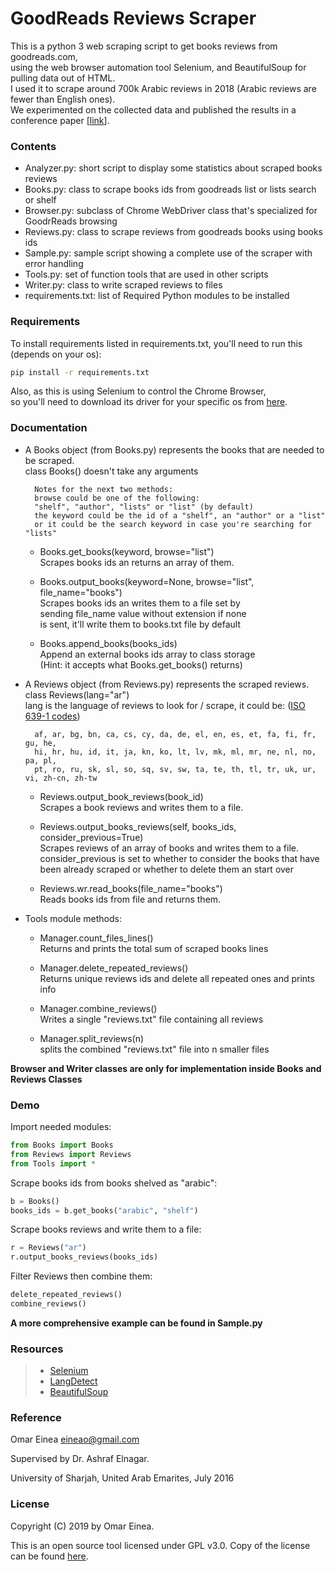 # GoodReads Reviews Scraper

This is a python 3 web scraping script to get books reviews from goodreads.com,<br>
using the web browser automation tool Selenium, and BeautifulSoup for pulling data out of HTML.<br>
I used it to scrape around 700k Arabic reviews in 2018 (Arabic reviews are fewer than English ones).<br>
We experimented on the collected data and published the results in a conference paper [[link](https://ieeexplore.ieee.org/abstract/document/7945800)].
### Contents

- Analyzer.py: short script to display some statistics about scraped books reviews
- Books.py: class to scrape books ids from goodreads list or lists search or shelf
- Browser.py: subclass of Chrome WebDriver class that's specialized for GoodrReads browsing
- Reviews.py: class to scrape reviews from goodreads books using books ids
- Sample.py: sample script showing a complete use of the scraper with error handling
- Tools.py: set of function tools that are used in other scripts
- Writer.py: class to write scraped reviews to files
- requirements.txt: list of Required Python modules to be installed

### Requirements

To install requirements listed in requirements.txt, you'll need to run this (depends on your os):
```bash
pip install -r requirements.txt
```
Also, as this is using Selenium to control the Chrome Browser,<br>
so you'll need to download its driver for your specific os from
[here](https://sites.google.com/a/chromium.org/chromedriver/downloads).

### Documentation

- A Books object (from Books.py) represents the books that are needed to be scraped.		<br>
	class Books() doesn't take any arguments

		Notes for the next two methods:
		browse could be one of the following:
		"shelf", "author", "lists" or "list" (by default)
		the keyword could be the id of a "shelf", an "author" or a "list"
		or it could be the search keyword in case you're searching for "lists"

	- Books.get_books(keyword, browse="list")												<br>
		Scrapes books ids an returns an array of them.

	- Books.output_books(keyword=None, browse="list", file_name="books")					<br>
		Scrapes books ids an writes them to a file set by									<br>
		sending file_name value without extension if none									<br>
		is sent, it'll write them to books.txt file by default

	- Books.append_books(books_ids)															<br>
		Append an external books ids array to class storage									<br>
		(Hint: it accepts what Books.get_books() returns)

- A Reviews object (from Reviews.py) represents the scraped reviews.						<br>
	class Reviews(lang="ar")																<br>
	lang is the language of reviews to look for / scrape, it could be: ([ISO 639-1 codes](https://en.wikipedia.org/wiki/List_of_ISO_639-1_codes))

		af, ar, bg, bn, ca, cs, cy, da, de, el, en, es, et, fa, fi, fr, gu, he,
		hi, hr, hu, id, it, ja, kn, ko, lt, lv, mk, ml, mr, ne, nl, no, pa, pl,
		pt, ro, ru, sk, sl, so, sq, sv, sw, ta, te, th, tl, tr, uk, ur, vi, zh-cn, zh-tw

	- Reviews.output_book_reviews(book_id)													<br>
	Scrapes a book reviews and writes them to a file.

	- Reviews.output_books_reviews(self, books_ids, consider_previous=True)					<br>
	Scrapes reviews of an array of books and writes them to a file.							<br>
	consider_previous is set to whether to consider the books that have						<br>
	been already scraped or whether to delete them an start over

	- Reviews.wr.read_books(file_name="books")												<br>
	Reads books ids from file and returns them.

- Tools module methods:
	- Manager.count_files_lines()															<br>
	Returns and prints the total sum of scraped books lines

	- Manager.delete_repeated_reviews()														<br>
	Returns unique reviews ids and delete all repeated ones and prints info

	- Manager.combine_reviews()																<br>
	Writes a single "reviews.txt" file containing all reviews

	- Manager.split_reviews(n)																<br>
	splits the combined "reviews.txt" file into n smaller files

**Browser and Writer classes are only for implementation inside Books and Reviews Classes**

### Demo

Import needed modules:
```python
from Books import Books
from Reviews import Reviews
from Tools import *
```

Scrape books ids from books shelved as "arabic":
```python
b = Books()
books_ids = b.get_books("arabic", "shelf")
```

Scrape books reviews and write them to a file:
```python
r = Reviews("ar")
r.output_books_reviews(books_ids)
```

Filter Reviews then combine them:
```python
delete_repeated_reviews()
combine_reviews()
```

**A more comprehensive example can be found in Sample.py**

### Resources

> - [Selenium](http://www.seleniumhq.org/)
> - [LangDetect](https://github.com/Mimino666/langdetect)
> - [BeautifulSoup](https://www.crummy.com/software/BeautifulSoup/)

### Reference

Omar Einea <eineao@gmail.com>

Supervised by Dr. Ashraf Elnagar.

University of Sharjah, United Arab Emarites, July 2016

### License

Copyright (C) 2019 by Omar Einea.

This is an open source tool licensed under GPL v3.0. Copy of the license can be found
[here](https://github.com/OmarEinea/GoodReads/blob/master/LICENSE.md).
